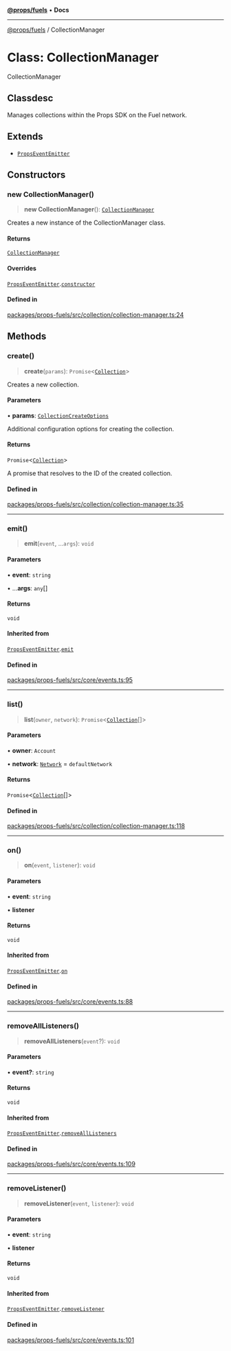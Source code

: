 [**@props/fuels**](../README.md) • **Docs**

***

[@props/fuels](../README.md) / CollectionManager

# Class: CollectionManager

CollectionManager

## Classdesc

Manages collections within the Props SDK on the Fuel network.

## Extends

- [`PropsEventEmitter`](PropsEventEmitter.md)

## Constructors

### new CollectionManager()

> **new CollectionManager**(): [`CollectionManager`](CollectionManager.md)

Creates a new instance of the CollectionManager class.

#### Returns

[`CollectionManager`](CollectionManager.md)

#### Overrides

[`PropsEventEmitter`](PropsEventEmitter.md).[`constructor`](PropsEventEmitter.md#constructors)

#### Defined in

[packages/props-fuels/src/collection/collection-manager.ts:24](https://github.com/Props-Labs/octane/blob/2f5b62c99caca23a485b671ce2fbd114bfd5aae1/packages/props-fuels/src/collection/collection-manager.ts#L24)

## Methods

### create()

> **create**(`params`): `Promise`\<[`Collection`](Collection.md)\>

Creates a new collection.

#### Parameters

• **params**: [`CollectionCreateOptions`](../type-aliases/CollectionCreateOptions.md)

Additional configuration options for creating the collection.

#### Returns

`Promise`\<[`Collection`](Collection.md)\>

A promise that resolves to the ID of the created collection.

#### Defined in

[packages/props-fuels/src/collection/collection-manager.ts:35](https://github.com/Props-Labs/octane/blob/2f5b62c99caca23a485b671ce2fbd114bfd5aae1/packages/props-fuels/src/collection/collection-manager.ts#L35)

***

### emit()

> **emit**(`event`, ...`args`): `void`

#### Parameters

• **event**: `string`

• ...**args**: `any`[]

#### Returns

`void`

#### Inherited from

[`PropsEventEmitter`](PropsEventEmitter.md).[`emit`](PropsEventEmitter.md#emit)

#### Defined in

[packages/props-fuels/src/core/events.ts:95](https://github.com/Props-Labs/octane/blob/2f5b62c99caca23a485b671ce2fbd114bfd5aae1/packages/props-fuels/src/core/events.ts#L95)

***

### list()

> **list**(`owner`, `network`): `Promise`\<[`Collection`](Collection.md)[]\>

#### Parameters

• **owner**: `Account`

• **network**: [`Network`](../type-aliases/Network.md) = `defaultNetwork`

#### Returns

`Promise`\<[`Collection`](Collection.md)[]\>

#### Defined in

[packages/props-fuels/src/collection/collection-manager.ts:118](https://github.com/Props-Labs/octane/blob/2f5b62c99caca23a485b671ce2fbd114bfd5aae1/packages/props-fuels/src/collection/collection-manager.ts#L118)

***

### on()

> **on**(`event`, `listener`): `void`

#### Parameters

• **event**: `string`

• **listener**

#### Returns

`void`

#### Inherited from

[`PropsEventEmitter`](PropsEventEmitter.md).[`on`](PropsEventEmitter.md#on)

#### Defined in

[packages/props-fuels/src/core/events.ts:88](https://github.com/Props-Labs/octane/blob/2f5b62c99caca23a485b671ce2fbd114bfd5aae1/packages/props-fuels/src/core/events.ts#L88)

***

### removeAllListeners()

> **removeAllListeners**(`event`?): `void`

#### Parameters

• **event?**: `string`

#### Returns

`void`

#### Inherited from

[`PropsEventEmitter`](PropsEventEmitter.md).[`removeAllListeners`](PropsEventEmitter.md#removealllisteners)

#### Defined in

[packages/props-fuels/src/core/events.ts:109](https://github.com/Props-Labs/octane/blob/2f5b62c99caca23a485b671ce2fbd114bfd5aae1/packages/props-fuels/src/core/events.ts#L109)

***

### removeListener()

> **removeListener**(`event`, `listener`): `void`

#### Parameters

• **event**: `string`

• **listener**

#### Returns

`void`

#### Inherited from

[`PropsEventEmitter`](PropsEventEmitter.md).[`removeListener`](PropsEventEmitter.md#removelistener)

#### Defined in

[packages/props-fuels/src/core/events.ts:101](https://github.com/Props-Labs/octane/blob/2f5b62c99caca23a485b671ce2fbd114bfd5aae1/packages/props-fuels/src/core/events.ts#L101)
